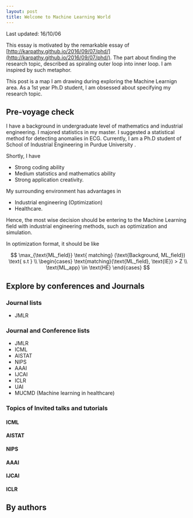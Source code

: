 ```yaml
---
layout: post
title: Welcome to Machine Learning World
---
```


Last updated: 16/10/06

This essay is motivated by the remarkable essay of [http://karpathy.github.io/2016/09/07/phd/](http://karpathy.github.io/2016/09/07/phd/). The part about finding the research topic, described as spiraling outer loop into inner loop. I am inspired by such metaphor. 

This post is a map I am drawing during exploring the Machine Learnign area. As a 1st year Ph.D student, I am obsessed about specifying my research topic. 



## Pre-voyage check 

I have a background in undergraduate level of mathematics and industrial engineering. I majored statistics in my master. I suggested a statistical method for detecting anomalies in ECG. Currently, I am a Ph.D student of School of Industrial Engineering in Purdue University .


Shortly, I have 

* Strong coding ability 
* Medium statistics and mathematics ability 
* Strong application creativity.

My surrounding environment has advantages in 

* Industrial engineering (Optimization) 
* Healthcare. 

Hence, the most wise decision should be entering to the Machine Learning field with industrial engineering methods, such as optimization and simulation. 

In optimization format, it should be like 

$$ 
\max_{\text{ML_field}}  \text{ matching} (\text{Background, ML_field})  
\text{  s.t } \\ 
\begin{cases}
\text{matching}(\text{ML_field}, \text{IE})  > Z \\
\text{ML_app} \in \text{HE} 
\end{cases}
$$





## Explore by conferences and Journals 

### Journal lists 

* JMLR 

### Journal and Conference lists 

* JMLR 
* ICML 
* AISTAT 
* NIPS 
* AAAI 
* IJCAI 
* ICLR 
* UAI
* MUCMD (Machine learning in healthcare)


### Topics of Invited talks and tutorials 

#### ICML 

#### AISTAT

#### NIPS 

#### AAAI

#### IJCAI

#### ICLR 





## By authors 


